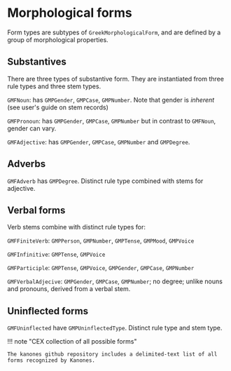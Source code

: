 # Morphological forms

Form types are subtypes of `GreekMorphologicalForm`, and are defined by a group of morphological properties.

## Substantives

There are three types of substantive form.  They are instantiated from three rule types and three stem types.

`GMFNoun`: has `GMPGender`, `GMPCase`, `GMPNumber`.  Note that gender is *inherent* (see user's guide on stem records)


`GMFPronoun`: has `GMPGender`, `GMPCase`, `GMPNumber` but in contrast to `GMFNoun`, gender can vary.


`GMFAdjective`: has `GMPGender`, `GMPCase`, `GMPNumber` and `GMPDegree`.


## Adverbs

`GMFAdverb` has `GMPDegree`.  Distinct rule type combined with stems for adjective.

## Verbal forms

Verb stems combine with distinct rule types for:


`GMFFiniteVerb`: `GMPPerson`, `GMPNumber`, `GMPTense`, `GMPMood`, `GMPVoice`

`GMFInfinitive`:  `GMPTense`, `GMPVoice`

`GMFParticiple`:  `GMPTense`, `GMPVoice`, `GMPGender`, `GMPCase`, `GMPNumber`

`GMFVerbalAdjecive`: `GMPGender`, `GMPCase`, `GMPNumber`; no degree; unlike nouns and pronouns, derived from a verbal stem.


## Uninflected forms

`GMFUninflected` have `GMPUninflectedType`.  Distinct rule type and stem type.


!!! note "CEX collection of all possible forms"

    The kanones github repository includes a delimited-text list of all  forms recognized by Kanones.